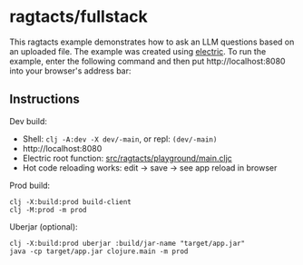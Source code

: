 # ragtacts/fullstack

This ragtacts example demonstrates how to ask an LLM questions based on an uploaded file. 
The example was created using [electric](https://github.com/hyperfiddle/electric). 
To run the example, enter the following command and then put http://localhost:8080 into your 
browser's address bar:

## Instructions

Dev build:

* Shell: `clj -A:dev -X dev/-main`, or repl: `(dev/-main)`
* http://localhost:8080
* Electric root function: [src/ragtacts/playground/main.cljc](src/ragtacts/playground/main.cljc)
* Hot code reloading works: edit -> save -> see app reload in browser

Prod build:

```shell
clj -X:build:prod build-client
clj -M:prod -m prod
```

Uberjar (optional):
```
clj -X:build:prod uberjar :build/jar-name "target/app.jar"
java -cp target/app.jar clojure.main -m prod
```